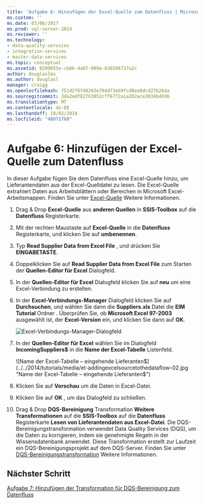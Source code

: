 ```yaml
---
title: 'Aufgabe 6: Hinzufügen der Excel-Quelle zum Datenfluss | Microsoft-Dokumentation'
ms.custom: ''
ms.date: 03/06/2017
ms.prod: sql-server-2014
ms.reviewer: ''
ms.technology:
- data-quality-services
- integration-services
- master-data-services
ms.topic: conceptual
ms.assetid: 0209055e-cb6b-4a07-909e-836596727a2c
author: douglaslms
ms.author: douglasl
manager: craigg
ms.openlocfilehash: f51d2f6f48263e764d73eb9fcd8ee0dcd27b26da
ms.sourcegitcommit: 3da2edf82763852cff6772a1a282ace3034b4936
ms.translationtype: MT
ms.contentlocale: de-DE
ms.lasthandoff: 10/02/2018
ms.locfileid: "48071760"
---
```

# <a name="task-6-adding-excel-source-to-the-data-flow"></a>Aufgabe 6: Hinzufügen der Excel-Quelle zum Datenfluss
  In dieser Aufgabe fügen Sie dem Datenfluss eine Excel-Quelle hinzu, um Lieferantendaten aus der Excel-Quelldatei zu lesen. Die Excel-Quelle extrahiert Daten aus Arbeitsblättern oder Bereichen in Microsoft Excel-Arbeitsmappen. Finden Sie unter [Excel-Quelle](../integration-services/data-flow/excel-source.md) Weitere Informationen.  
  
1.  Drag & Drop **Excel-Quelle** aus **anderen Quellen** in **SSIS-Toolbox** auf die **Datenfluss** Registerkarte.  
  
2.  Mit der rechten Maustaste auf **Excel-Quelle** in die **Datenfluss** Registerkarte, und klicken Sie auf **umbenennen**.  
  
3.  Typ **Read Supplier Data from Excel File** , und drücken Sie **EINGABETASTE**.  
  
4.  Doppelklicken Sie auf **Read Supplier Data from Excel File** zum Starten der **Quellen-Editor für Excel** Dialogfeld.  
  
5.  In der **Quellen-Editor für Excel** Dialogfeld klicken Sie auf **neu** um eine Excel-Verbindung zu erstellen.  
  
6.  In der **Excel-Verbindungs-Manager** Dialogfeld klicken Sie auf **Durchsuchen**, und wählen Sie dann die **Suppliers.xls** Datei die **EIM Tutorial** Ordner . Überprüfen Sie, ob **Microsoft Excel 97-2003** ausgewählt ist, der **Excel-Version** ein, und klicken Sie dann auf **OK**.  
  
     ![Excel-Verbindungs-Manager-Dialogfeld](../../2014/tutorials/media/et-addingexcelsourcetothedataflow-01.jpg "Excel-Verbindungs-Manager (Dialogfeld)")  
  
7.  In der **Quellen-Editor für Excel** wählen Sie im Dialogfeld **IncomingSuppliers$** in die **Name der Excel-Tabelle** Listenfeld.  
  
     ![Name der Excel-Tabelle – eingehende Lieferanten$](../../2014/tutorials/media/et-addingexcelsourcetothedataflow-02.jpg "Name der Excel-Tabelle – eingehende Lieferanten$")  
  
8.  Klicken Sie auf **Vorschau** um die Daten in Excel-Datei.  
  
9. Klicken Sie auf **OK** , um das Dialogfeld zu schließen.  
  
10. Drag & Drop **DQS-Bereinigung** Transformation **Weitere Transformationen** auf die **SSIS-Toolbox** auf die **Datenfluss** Registerkarte  **Lesen von Lieferantendaten aus Excel-Datei**. Die DQS-Bereinigungstransformation verwendet Data Quality Services (DQS), um die Daten zu korrigieren, indem sie genehmigte Regeln in der Wissensdatenbank anwendet. Diese Transformation erstellt zur Laufzeit ein DQS-Bereinigungsprojekt auf dem DQS-Server. Finden Sie unter [DQS-Bereinigungstransformation](http://msdn.microsoft.com/library/ee677619.aspx) Weitere Informationen.  
  
## <a name="next-step"></a>Nächster Schritt  
 [Aufgabe 7: Hinzufügen der Transformation für DQS-Bereinigung zum Datenfluss](../integration-services/data-flow/data-flow.md)  
  
  
